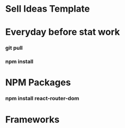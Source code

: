 # Sell Ideas Template




# Everyday before stat work
### git pull
### npm install



# NPM Packages
### npm install react-router-dom


# Frameworks
